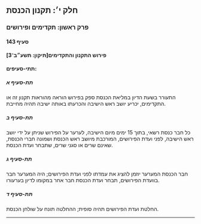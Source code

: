 ## חלק י׳: תקנון הכנסת

### פרק ראשון: תקדימים ופירושים

#### סעיף 143

**פירוש התקנון והתקדימים[תיקון: תשע״ב־3]**



#### תתי-סעיפים:

##### תת-סעיף א

התעורר 
בשעת הדיון במליאת הכנסת ספק בפירוש הוראה מהוראות תקנון זה או התקדימים, 
יכריע יושב ראש הישיבה והכרעתו באותה ישיבה תהיה מחייבת.

##### תת-סעיף ב

כל חבר 
כנסת רשאי, בתוך 15 ימים מיום הישיבה, לערער על הפירוש שניתן על ידי יושב 
ראש הישיבה, לפני ועדת הפירושים, המורכבת מיושב ראש הכנסת ושמונה חברי 
הכנסת, שאינם שרים או סגני שרים, שתבחר ועדת הכנסת.

##### תת-סעיף ג

חבר הכנסת 
המערער יוזמן להציג את עמדתו לפני ועדת הפירושים; היה המערער חבר בוועדת 
הפירושים, תבחר ועדת הכנסת חבר אחר במקומו לדיון בערעורו.

##### תת-סעיף ד

החלטת ועדת הפירושים תהיה סופית; ההחלטה תונח על שולחן הכנסת.

----

